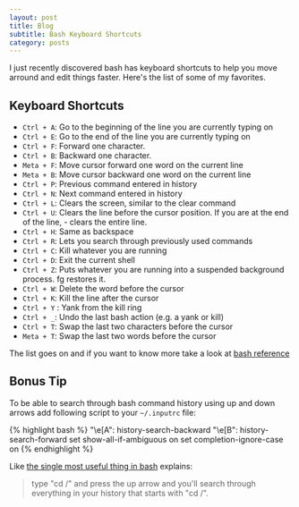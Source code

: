 ```yaml
---
layout: post
title: Blog
subtitle: Bash Keyboard Shortcuts
category: posts
---
```


I just recently discovered bash has keyboard shortcuts to help you move arround and edit things faster. Here's the list of some of my favorites.

## Keyboard Shortcuts

- <code>Ctrl + A</code>: Go to the beginning of the line you are currently typing on
- <code>Ctrl + E</code>: Go to the end of the line you are currently typing on
- <code>Ctrl + F</code>: Forward one character.
- <code>Ctrl + B</code>: Backward one character.
- <code>Meta + F</code>: Move cursor forward one word on the current line
- <code>Meta + B</code>: Move cursor backward one word on the current line
- <code>Ctrl + P</code>: Previous command entered in history
- <code>Ctrl + N</code>: Next command entered in history
- <code>Ctrl + L</code>: Clears the screen, similar to the clear command
- <code>Ctrl + U</code>: Clears the line before the cursor position. If you are at the end of the line, - clears the entire line.
- <code>Ctrl + H</code>: Same as backspace
- <code>Ctrl + R</code>: Lets you search through previously used commands
- <code>Ctrl + C</code>: Kill whatever you are running
- <code>Ctrl + D</code>: Exit the current shell
- <code>Ctrl + Z</code>: Puts whatever you are running into a suspended background process. fg restores it.
- <code>Ctrl + W</code>: Delete the word before the cursor
- <code>Ctrl + K</code>: Kill the line after the cursor
- <code>Ctrl + Y</code> : Yank from the kill ring
- <code>Ctrl + _</code>: Undo the last bash action (e.g. a yank or kill)
- <code>Ctrl + T</code>: Swap the last two characters before the cursor
- <code>Meta + T</code>: Swap the last two words before the cursor

The list goes on and if you want to know more take a look at [bash reference][]

## Bonus Tip

To be able to search through bash command history using up and down arrows add following script to your <code>~/.inputrc</code> file:

{% highlight bash %}
"\e[A": history-search-backward
"\e[B": history-search-forward
set show-all-if-ambiguous on
set completion-ignore-case on
{% endhighlight %}

Like [the single most useful thing in bash][] explains:

> type "cd /" and press the up arrow and you'll search through everything in your history that starts with "cd /".

[bash reference]: http://www.gnu.org/software/bash/manual/bashref.html#Command-Line-Editing
[the single most useful thing in bash]: https://coderwall.com/p/oqtj8w